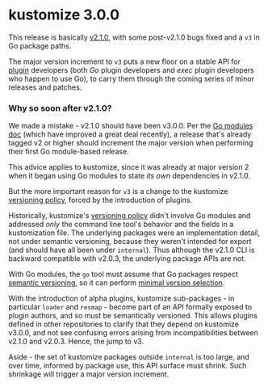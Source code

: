 # kustomize 3.0.0

This release is basically [v2.1.0](v2.1.0.md),
with some post-v2.1.0 bugs fixed and a `v3` in Go
package paths.

[plugin]: https://github.com/kubernetes-sigs/kustomize/tree/master/docs/plugins

The major version increment to `v3` puts a new
floor on a stable API for [plugin] developers
(both _Go_ plugin developers and _exec_ plugin
developers who happen to use Go), to carry them
through the coming series of minor releases and
patches.


### Why so soon after v2.1.0?

[semantic versioning]: https://semver.org
[Go modules doc]: https://github.com/golang/go/wiki/Modules#releasing-modules-v2-or-higher
[versioning policy]: versioningPolicy.md

We made a mistake - v2.1.0 should have been
v3.0.0.  Per the [Go modules doc] (which have
improved a great deal recently), a release that's
already tagged v2 or higher should increment the
major version when performing their first Go
module-based release.

This advice applies to kustomize, since it was
already at major version 2 when it began using Go
modules to state _its own_ dependencies in v2.1.0.

But the more important reason for `v3` is a change
to the kustomize [versioning policy], forced by
the introduction of plugins.

Historically, kustomize's [versioning policy]
didn't involve Go modules and addressed _only_ the
command line tool's behavior and the fields in a
kustomization file.  The underlying packages were
an implementation detail, not under semantic
versioning, because they weren't intended for
export (and should have all been under
`internal`).  Thus although the v2.1.0 CLI is
backward compatible with v2.0.3, the underlying
package APIs are not.

[minimal version selection]: https://research.swtch.com/vgo-mvs

With Go modules, the `go` tool must assume that Go
packages respect [semantic versioning], so it can
perform [minimal version selection].

With the introduction of alpha plugins, kustomize
sub-packages - in particular `loader` and
`resmap` - become part of an API formally exposed
to plugin authors, and so must be semantically
versioned.  This allows plugins defined in other
repositories to clarify that they depend on
kustomize v3.0.0, and not see confusing errors
arising from incompatibilities between v2.1.0 and
v2.0.3.  Hence, the jump to v3.

Aside - the set of kustomize packages outside
`internal` is too large, and over time, informed
by package use, this API surface must shrink.
Such shrinkage will trigger a major version
increment.



